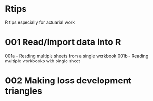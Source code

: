 # Rtips
R tips especially for actuarial work

# 001 Read/import data into R

001a - Reading multiple sheets from a single workbook
001b - Reading multiple workbooks with single sheet 

# 002 Making loss development triangles